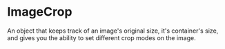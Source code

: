 
# ImageCrop
An object that keeps track of an image's original size, it's container's size, and 
gives you the ability to set different crop modes on the image.